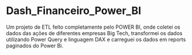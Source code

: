 # Dash_Financeiro_Power_BI
Um projeto de ETL feito completamente pelo POWER BI, onde coletei os dados das ações de diferentes empresas Big Tech, transformei os dados utilizando Power Query e linguagem DAX e carreguei os dados em reports paginados do Power Bi.
